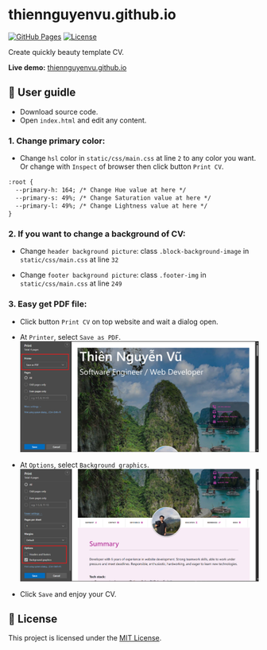 # thiennguyenvu.github.io
[![GitHub Pages](https://img.shields.io/badge/GitHub-Pages-blue?logo=github)](https://thiennguyenvu.github.io/)
[![License](https://img.shields.io/badge/license-MIT-green.svg)](LICENSE)

Create quickly beauty template CV. 

**Live demo:** [thiennguyenvu.github.io](https://thiennguyenvu.github.io/)

## 🚀 User guidle
- Download source code.
- Open `index.html` and edit any content.

### 1. Change primary color:
- Change `hsl` color in `static/css/main.css` at line `2` to any color you want. Or change with `Inspect` of browser then click button `Print CV`.
```
:root {
  --primary-h: 164; /* Change Hue value at here */
  --primary-s: 49%; /* Change Saturation value at here */
  --primary-l: 49%; /* Change Lightness value at here */
}
```

### 2. If you want to change a background of CV:
- Change `header background picture`: 
class `.block-background-image` in `static/css/main.css` at line `32`

- Change `footer background picture`: class `.footer-img` in `static/css/main.css` at line `249`

### 3. Easy get PDF file:

- Click button `Print CV` on top website and wait a dialog open.

- At `Printer`, select `Save as PDF`.
![alt text](image2.png)

- At `Options`, select `Background graphics`.
![alt text](image.png)

- Click `Save` and enjoy your CV.

## 📄 License
This project is licensed under the [MIT License](LICENSE).